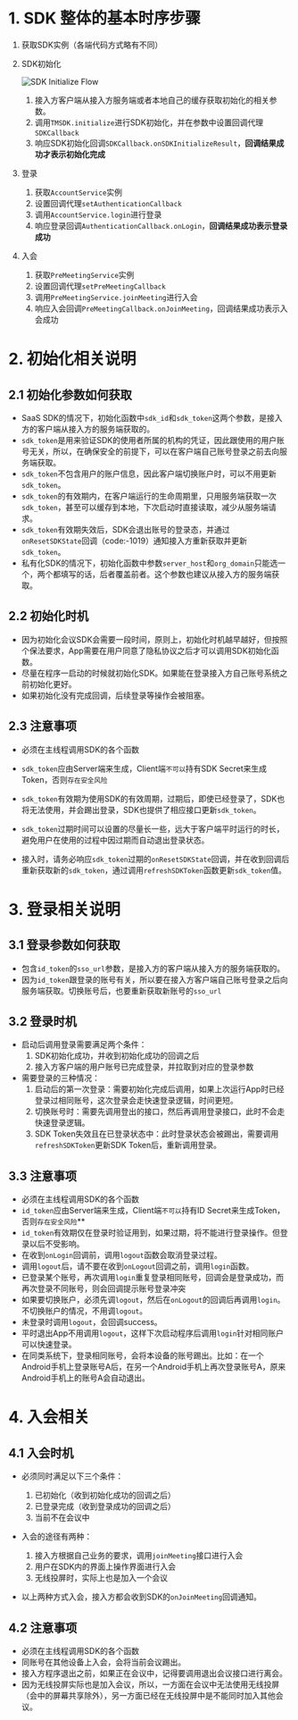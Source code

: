 # 1. SDK 整体的基本时序步骤
1. 获取SDK实例（各端代码方式略有不同）

2. SDK初始化
    
    ![SDK Initialize Flow](images/image-1623296733287.png)
    
    1. 接入方客户端从接入方服务端或者本地自己的缓存获取初始化的相关参数。
    2. 调用`TMSDK.initialize`进行SDK初始化，并在参数中设置回调代理`SDKCallback`
    3. 响应SDK初始化回调`SDKCallback.onSDKInitializeResult`，**回调结果成功才表示初始化完成**
    
3. 登录
    1. 获取`AccountService`实例
    2. 设置回调代理`setAuthenticationCallback`
    3. 调用`AccountService.login`进行登录
    4. 响应登录回调`AuthenticationCallback.onLogin`，**回调结果成功表示登录成功**
    
4. 入会
    1. 获取`PreMeetingService`实例
    2. 设置回调代理`setPreMeetingCallback`
    3. 调用`PreMeetingService.joinMeeting`进行入会
    4. 响应入会回调`PreMeetingCallback.onJoinMeeting`，回调结果成功表示入会成功




# 2. 初始化相关说明

## 2.1 初始化参数如何获取

* SaaS SDK的情况下，初始化函数中`sdk_id`和`sdk_token`这两个参数，是接入方的客户端从接入方的服务端获取的。
* `sdk_token`是用来验证SDK的使用者所属的机构的凭证，因此跟使用的用户账号无关，所以，在确保安全的前提下，可以在客户端自己账号登录之前去向服务端获取。
* `sdk_token`不包含用户的账户信息，因此客户端切换账户时，可以不用更新`sdk_token`。
* `sdk_token`的有效期内，在客户端运行的生命周期里，只用服务端获取一次`sdk_token`，甚至可以缓存到本地，下次启动时直接读取，减少从服务端请求。
* `sdk_token`有效期失效后，SDK会退出账号的登录态，并通过`onResetSDKState`回调（code:-1019）通知接入方重新获取并更新`sdk_token`。
* 私有化SDK的情况下，初始化函数中参数`server_host`和`org_domain`只能选一个，两个都填写的话，后者覆盖前者。这个参数也建议从接入方的服务端获取。




## 2.2 初始化时机
* 因为初始化会议SDK会需要一段时间，原则上，初始化时机越早越好，但按照个保法要求，App需要在用户同意了隐私协议之后才可以调用SDK初始化函数。
* 尽量在程序一启动的时候就初始化SDK。如果能在登录接入方自己账号系统之前初始化更好。
* 如果初始化没有完成回调，后续登录等操作会被阻塞。




## 2.3 注意事项

* 必须在主线程调用SDK的各个函数

* `sdk_token`应由Server端来生成，Client端`不可以`持有SDK Secret来生成Token，否则`存在安全风险`

* `sdk_token`有效期为使用SDK的有效周期，过期后，即使已经登录了，SDK也将无法使用，并会踢出登录，SDK也提供了相应接口更新`sdk_token`。

* `sdk_token`过期时间可以设置的尽量长一些，远大于客户端平时运行的时长，避免用户在使用的过程中因过期而自动退出登录状态。

* 接入时，请务必响应`sdk_token`过期的`onResetSDKState`回调，并在收到回调后重新获取新的`sdk_token`，通过调用`refreshSDKToken`函数更新`sdk_token`值。



# 3. 登录相关说明

## 3.1 登录参数如何获取

* 包含`id_token`的`sso_url`参数，是接入方的客户端从接入方的服务端获取的。
* 因为`id_token`跟登录的账号有关，所以要在接入方客户端自己账号登录之后向服务端获取。切换账号后，也要重新获取新账号的`sso_url`



## 3.2 登录时机

* 启动后调用登录需要满足两个条件：
   1. SDK初始化成功，并收到初始化成功的回调之后
   2. 接入方客户端的用户账号已完成登录，并拉取到对应的登录参数
* 需要登录的三种情况：
   1. 启动后的第一次登录：需要初始化完成后调用，如果上次运行App时已经登录过相同账号，这次登录会走快速登录逻辑，时间更短。
   2. 切换账号时：需要先调用登出的接口，然后再调用登录接口，此时不会走快速登录逻辑。
   2. SDK Token失效且在已登录状态中：此时登录状态会被踢出，需要调用`refreshSDKToken`更新SDK Token后，重新调用登录。




## 3.3 注意事项
- 必须在主线程调用SDK的各个函数
- `id_token`应由Server端来生成，Client端`不可以`持有ID Secret来生成Token，否则`存在安全风险`**
- `id_token`有效期仅在登录时验证用到，如果过期，将不能进行登录操作。但登录以后不受影响。
- 在收到`onLogin`回调前，调用`logout`函数会取消登录过程。
- 调用`logout`后，请不要在收到`onLogout`回调之前，调用`login`函数。
- 已登录某个账号，再次调用`login`重复登录相同账号，回调会是登录成功，而再次登录不同账号，则会回调提示账号登录冲突
- 如果要切换账户，必须先调`logout`，然后在`onLogout`的回调后再调用`login`。不切换账户的情况，不用调`logout`。
- 未登录时调用`logout`，会回调success。
- 平时退出App不用调用`logout`，这样下次启动程序后调用`login`针对相同账户可以快速登录。 
- 在同类系统下，登录相同账号，会将本设备的账号踢出。比如：在一个Android手机上登录账号A后，在另一个Android手机上再次登录账号A，原来Android手机上的账号A会自动退出。




# 4. 入会相关

## 4.1 入会时机

* 必须同时满足以下三个条件：
  1. 已初始化（收到初始化成功的回调之后）
  2. 已登录完成（收到登录成功的回调之后）
  3. 当前不在会议中

* 入会的途径有两种：
  1. 接入方根据自己业务的要求，调用`joinMeeting`接口进行入会
  2. 用户在SDK内的界面上操作界面进行入会
  3. 无线投屏时，实际上也是加入一个会议
* 以上两种方式入会，接入方都会收到SDK的`onJoinMeeting`回调通知。



## 4.2 注意事项

* 必须在主线程调用SDK的各个函数
* 同账号在其他设备上入会，会将当前会议踢出。
* 接入方程序退出之前，如果正在会议中，记得要调用退出会议接口进行离会。
* 因为无线投屏实际也是加入会议，所以，一方面在会议中无法使用无线投屏（会中的屏幕共享除外），另一方面已经在无线投屏中是不能同时加入其他会议。

